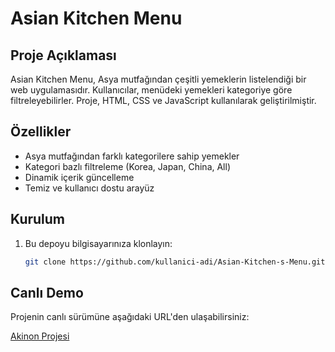 # Asian Kitchen Menu

## Proje Açıklaması
Asian Kitchen Menu, Asya mutfağından çeşitli yemeklerin listelendiği bir web uygulamasıdır. Kullanıcılar, menüdeki yemekleri kategoriye göre filtreleyebilirler. Proje, HTML, CSS ve JavaScript kullanılarak geliştirilmiştir.

## Özellikler
- Asya mutfağından farklı kategorilere sahip yemekler
- Kategori bazlı filtreleme (Korea, Japan, China, All)
- Dinamik içerik güncelleme
- Temiz ve kullanıcı dostu arayüz

## Kurulum
1. Bu depoyu bilgisayarınıza klonlayın:
   ```bash
   git clone https://github.com/kullanici-adi/Asian-Kitchen-s-Menu.git

## Canlı Demo

Projenin canlı sürümüne aşağıdaki URL'den ulaşabilirsiniz:

[Akinon Projesi](https://mustafasrbs.github.io/akinon/)
